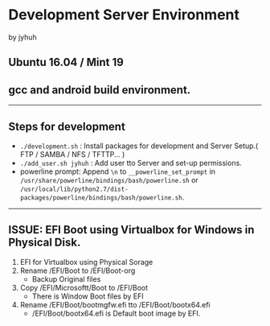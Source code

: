# Development Server Environment
by jyhuh

## Ubuntu 16.04 / Mint 19

## gcc and android build environment.

---

## Steps for development
- `./development.sh` : Install packages for development and Server Setup.( FTP / SAMBA / NFS / TFTTP... )
- `./add_user.sh jyhuh` : Add user tto Server and set-up permissions.
- powerline prompt: Append `\n` to `__powerline_set_prompt` in  `/usr/share/powerline/bindings/bash/powerline.sh` or `/usr/local/lib/python2.7/dist-packages/powerline/bindings/bash/powerline.sh`.

---

## ISSUE: EFI Boot using Virtualbox for Windows in Physical Disk.

1. EFI for Virtualbox using Physical Sorage
2. Rename /EFI/Boot to /EFI/Boot-org
   - Backup Original files
3. Copy /EFI/Microsoftt/Boot to /EFI/Boot
   - There is Window Boot files by EFI
4. Rename /EFI/Boot/bootmgfw.efi tto /EFI/Boot/bootx64.efi
   - /EFI/Boot/bootx64.efi is Default boot image by EFI.
